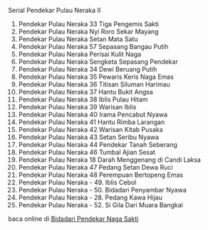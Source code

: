 Serial Pendekar Pulau Neraka II
01. Pendekar Pulau Neraka 33 Tiga Pengemis Sakti
02. Pendekar Pulau Neraka Nyi Roro Sekar Mayang
03. Pendekar Pulau Neraka Setan Mata Satu
04. Pendekar Pulau Neraka 57 Sepasang Bangau
Putih
05. Pendekar Pulau Neraka Perisai Kulit Naga
06. Pendekar Pulau Neraka Sengketa Sepasang
Pendekar
07. Pendekar Pulau Neraka 34 Dewi Beruang Putih
08. Pendekar Pulau Neraka 35 Pewaris Keris Naga
Emas
09. Pendekar Pulau Neraka 36 Titisan Siluman
Harimau
10. Pendekar Pulau Neraka 37 Hantu Bukit Angsa
11. Pendekar Pulau Neraka 38 Iblis Pulau Hitam
12. Pendekar Pulau Neraka 39 Warisan Iblis
13. Pendekar Pulau Neraka 40 Irama Pencabut
Nyawa
14. Pendekar Pulau Neraka 41 Hantu Rimba Larangan
15. Pendekar Pulau Neraka 42 Warisan Kitab Pusaka
16. Pendekar Pulau Neraka 43 Setan Seribu Nyawa
17. Pendekar Pulau Neraka 44 Pendekar Tanah
Seberang
18. Pendekar Pulau Neraka 46 Tumbal Ajian Sesat
19. Pendekar Pulau Neraka 18 Darah Menggenang di
Candi Laksa
20. Pendekar Pulau Neraka 47 Pedang Setan Dewa
Ruci
21. Pendekar Pulau Neraka 48 Perempuan Bertopeng
Emas
22. Pendekar Pulau Neraka - 49. Iblis Cebol
23. Pendekar Pulau Neraka - 50. Bidadari
Penyambar Nyawa
24. Pendekar Pulau Neraka - 28. Pedang Kawa Hijau
25. Pendekar Pulau Neraka - 52. Si Gila Dari Muara
Bangkai

baca online di <a href='http://cerita-silat.mywapblog.com' title='Pedang Sakti Cersil Istana Pendekar Dewa Naga Raja Iblis Racun Ceritasilat '> Bidadari Pendekar Naga Sakti</a>